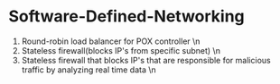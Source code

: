 # Software-Defined-Networking
1) Round-robin load balancer for POX controller \n
2) Stateless firewall(blocks IP's from specific subnet) \n
3) Stateless firewall that blocks IP's that are responsible for malicious traffic by analyzing real time data \n
